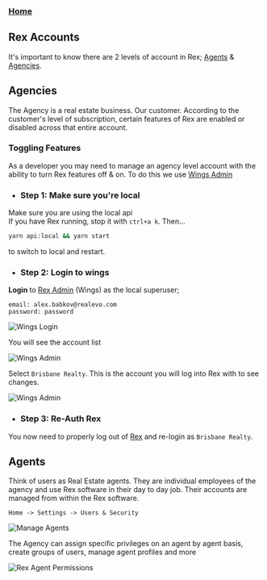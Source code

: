 ### [Home](../../README.md)

## Rex Accounts

It's important to know there are 2 levels of account in Rex; 
[Agents](./md/rex/rex_accounts?id=agents) & [Agencies](./md/rex/rex_accounts?id=agencies).

## Agencies

The Agency is a real estate business. Our customer. 
According to the customer's level of subscription, certain features 
of Rex are enabled or disabled across that entire account.

### Toggling Features

As a developer you may need to manage an agency level account with the ability 
to turn Rex features off & on. To do this we use [Wings Admin](http://localhost:20002)

- ### Step 1: Make sure you're local
Make sure you are using the local api  
If you have Rex running, stop it with `ctrl+a k`. Then...
```bash
yarn api:local && yarn start
```
to switch to local and restart.

- ### Step 2: Login to wings

__Login__ to [Rex Admin](http://localhost:20002) (Wings) as the local superuser;  
```
email: alex.babkov@realevo.com
password: password
```  
![Wings Login](../png/rex/wings_login.png)  

You will see the account list  

![Wings Admin](../png/rex/wings_admin.png)

Select `Brisbane Realty`. This is the account you will log into Rex with to see changes.

![Wings Admin](../png/rex/wings_account.png)  

- ### Step 3: Re-Auth Rex

You now need to properly log out of [Rex](http://localhost:3000) 
and re-login as `Brisbane Realty`. 

## Agents

Think of users as Real Estate agents. They are individual employees 
of the agency and use Rex software in their day to day job. Their accounts 
are managed from within the Rex software. 

`Home -> Settings -> Users & Security`

![Manage Agents](../png/rex/manage_agents.png)

The Agency can assign specific privileges on an agent by agent basis, 
create groups of users, manage agent profiles and more

![Rex Agent Permissions](../png/rex/agent_permissions.png)